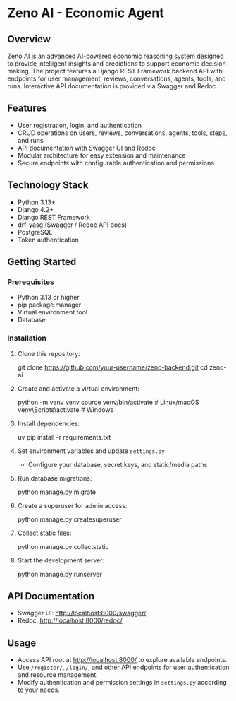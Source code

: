 # Zeno AI - Economic Agent

## Overview
Zeno AI is an advanced AI-powered economic reasoning system designed to provide intelligent insights and predictions to support economic decision-making. The project features a Django REST Framework backend API with endpoints for user management, reviews, conversations, agents, tools, and runs. Interactive API documentation is provided via Swagger and Redoc.

## Features
- User registration, login, and authentication
- CRUD operations on users, reviews, conversations, agents, tools, steps, and runs
- API documentation with Swagger UI and Redoc
- Modular architecture for easy extension and maintenance
- Secure endpoints with configurable authentication and permissions

## Technology Stack
- Python 3.13+
- Django 4.2+
- Django REST Framework
- drf-yasg (Swagger / Redoc API docs)
- PostgreSQL
- Token authentication 

## Getting Started

### Prerequisites
- Python 3.13 or higher
- pip package manager
- Virtual environment tool 
- Database 

### Installation

1. Clone this repository:
   
   git clone https://github.com/your-username/zeno-backend.git
   cd zeno-ai
   

2. Create and activate a virtual environment:
   
   python -m venv venv
   source venv/bin/activate  # Linux/macOS
   venv\Scripts\activate     # Windows


3. Install dependencies:
   
   uv pip install -r requirements.txt
   

4. Set environment variables and update `settings.py`
   - Configure your database, secret keys, and static/media paths

5. Run database migrations:
   
   python manage.py migrate
   

6. Create a superuser for admin access:
   
   python manage.py createsuperuser
   

7. Collect static files:
   
   python manage.py collectstatic
   

8. Start the development server:

   python manage.py runserver
   

## API Documentation
- Swagger UI: [http://localhost:8000/swagger/](http://localhost:8000/swagger/)
- Redoc: [http://localhost:8000/redoc/](http://localhost:8000/redoc/)

## Usage
- Access API root at [http://localhost:8000/](http://localhost:8000/) to explore available endpoints.
- Use `/register/`, `/login/`, and other API endpoints for user authentication and resource management.
- Modify authentication and permission settings in `settings.py` according to your needs.


